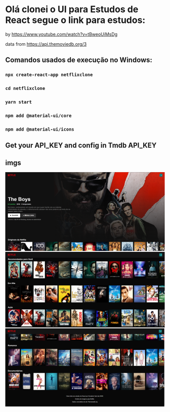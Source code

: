 # Olá clonei o UI para Estudos de React segue o link para estudos:

by https://www.youtube.com/watch?v=tBweoUiMsDg

data from https://api.themoviedb.org/3

## Comandos usados de execução no Windows: 

### `npx create-react-app netflixclone`

### `cd netflixclone`

### `yarn start`

### `npm add @material-ui/core` 

### `npm add @material-ui/icons` 

## Get your API_KEY and config in Tmdb API_KEY

## imgs
![Screenshot_1](/img/Screenshot_1.png "Screenshot_1")![Screenshot_2](/img/Screenshot_2.png "Screenshot_2")![Screenshot_3](/img/Screenshot_3.png "Screenshot_3")
      
